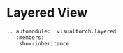 # Layered View

```{eval-rst}
.. automodule:: visualtorch.layered
   :members:
   :show-inheritance:
```
